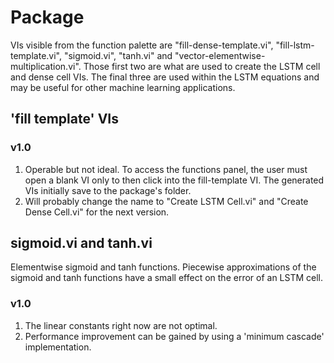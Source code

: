 # Package

VIs visible from the function palette are "fill-dense-template.vi", "fill-lstm-template.vi", "sigmoid.vi", "tanh.vi" and "vector-elementwise-multiplication.vi". Those first two are what are used to create the LSTM cell and dense cell VIs. The final three are used within the LSTM equations and may be useful for other machine learning applications.

## 'fill template' VIs
### v1.0
1. Operable but not ideal. To access the functions panel, the user must open a blank VI only to then click into the fill-template VI. The generated VIs initially save to the package's folder.
2. Will probably change the name to "Create LSTM Cell.vi" and "Create Dense Cell.vi" for the next version.
## sigmoid.vi and tanh.vi
Elementwise sigmoid and tanh functions. Piecewise approximations of the sigmoid and tanh functions have a small effect on the error of an LSTM cell. 
### v1.0
1. The linear constants right now are not optimal.
2. Performance improvement can be gained by using a 'minimum cascade' implementation.
